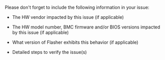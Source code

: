 Please don't forget to include the following information in your issue:

- The HW vendor impacted by this issue (if applicable)

- The HW model number, BMC firmware and/or BIOS versions impacted by this issue (if applicable)

- What version of Flasher exhibits this behavior (if applicable)

- Detailed steps to verify the issue(s)
